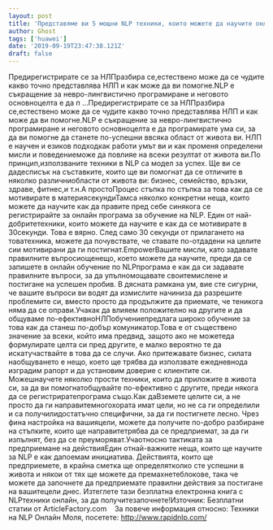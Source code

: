 ```yaml
---
layout: post
title: 'Представяме ви 5 мощни NLP техники, които можете да научите онлайн СЕГА!'
author: Ghost
tags: ['huawei']
date: '2019-09-19T23:47:38.121Z'
draft: false
---
```


Предирегистрирате се за НЛПразбира се,естествено може да се чудите какво точно представлява НЛП и как може да ви помогне.NLP е съкращение за невро-лингвистично програмиране и неговото основноцелта е да п ...Предирегистрирате се за НЛПразбира се,естествено може да се чудите какво точно представлява НЛП и как може да ви помогне.NLP е съкращение за невро-лингвистично програмиране и неговото основноцелта е да програмирате ума си, за да ви помогне да станете по-успешни ввсяка област от живота ви. НЛП е научен и езиков подходкак работи умът ви и как променя определени мисли и поведениеможе да повлияе на всеки резултат от живота ви.По принцип,използваните техники в NLP са модел за успех. Ще ви се дадесписък на съставките, които ще ви помогнат да се отличите в няколко различниобласти от живота ви: бизнес, семейство, връзки, здраве, фитнес,и т.н.А простоПроцес стъпка по стъпка за това как да се мотивирате в материясекундиТамса няколко конкретни неща, които можете да научите как да правите пред себе синякога се регистрирайте за онлайн програма за обучение на NLP. Един от най-добритетехники, които можете да научите е как да се мотивирате в 30секунди. Това е вярно. След само 30 секунди от прилагането на товатехника, можете да почувствате, че ставате по-отдадени на целите сии мотивирани да ги постигнат.EmpowerВашите мисли, като задавате правилните въпросиощенещо, което можете да научите, преди да се запишете в онлайн обучение по NLPпрограма е как да си задавате правилните въпроси, за да упълномощавате своитемислене и постигане на успешен пробив. В дясната рамкана ум, вие сте сигурни, че вашите въпроси ви водят да измислите начиниза да разрешите проблемите си, вместо просто да продължите да приемате, че теникога няма да се оправи.Учакак да влияем положително на другите и да общуваме по-ефективноНЛПобучениепредлага широко обучение за това как да станеш по-добър комуникатор.Това е от съществено значение за всеки, който има предвид, защото ако не можетеда формулирате целта си пред другите, е малко вероятно те да искатучаствайте в това да се случи. Ако притежавате бизнес, силата наобщуването е нещо, което ще трябва да използвате ежедневнода изградим рапорт и да установим доверие с клиентите си. Можешнаучете няколко прости техники, които да приложите в живота си, за да ви помогнатобщувайте по-ефективно с другите, преди някога да се регистриратепрограма също.Как даВземете целите си, а не просто да ги направитемногохората имат цели, но не са ги определили и са получилидостатъчно специфични, за да ги постигнете лесно. Чрез фина настройка на вашияцели, можете да получите по-добро разбиране на стъпките, които ще направитетрябва да се предприемат, за да ги изпълнят, без да се преуморяват.Учаотносно тактиката за предприемане на действияЕдин отнай-важните неща, които ще научите за NLP е как дапоемам инициатива. Действията, които ще предприемете, в крайна сметка ще определятколко сте успешни в живота и някои от тях ще можете да премахнетеблокове, така че можете да започнете да предприемате правилни действия за постигане на вашитецели днес. Изтеглете тази безплатна електронна книга с NLPтехники онлайн, за да получитезапочнете!Източник: Безплатни статии от ArticleFactory.com    За повече информация относно: Техники на NLP Онлайн Моля, посетете: http://www.rapidnlp.com/
